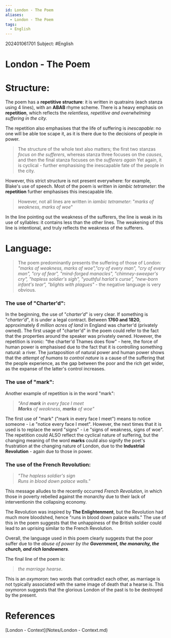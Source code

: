 ```yaml
---
id: London - The Poem
aliases:
  - London - The Poem
tags:
  - English
---
```

202401061701
Subject: #English



# London - The Poem

# Structure:

The poem has a **repetitive structure**: it is written in quatrains (each stanza using 4 lines), with an **ABAB** rhyme scheme. There is a heavy emphasis on **repetition**, which reflects the *relentless, repetitive and overwhelming suffering in the city.*

The repetition also emphasises that the life of suffering is *inescapable*: no one will be able toe scape it, as it is there due to the decisions of people in power.

> The structure of the whole text also matters; the first two stanzas *focus on the sufferers*, whereas stanza three focuses on the *causes*, and then the final stanza focuses on the  *sufferers again*  Yet again, it is cyclical - further emphasising the inescapable fate of the people in the city. 

However, this strict structure is not present everywhere: for example, Blake's use of speech.
Most of the poem is written in *iambic tetrameter*: the **repetition** further emphasises this inescapable life.

> However, not all lines are written in *iambic tetrameter*:
>   "*marks of weakness, marks of woe*"

In the line pointing out the weakness of the sufferers, the line is weak in its use of syllables: it contains less than the other lines. The weakening of this line is intentional, and truly reflects the weakness of the sufferers.


# Language:

> The poem predominantly presents the suffering of those of London: *"marks of weakness, marks of woe","cry of every man", "cry of every man", "cry of fear", "mind-forged manacles", "chimney-sweeper's cry", "hapless soldier's sigh", "youthful harlot's curse", "new-born infant's tear", "blights with plagues"* - the negative language is very obvious.

### The use of "Charter'd":

In the beginning, the use of "*charter'd*" is very clear. If something is "*charter'd*", it is under a legal contract. Between **1760 and 1820**, approximately *6 million acres of land* in England was charter'd (privately owned). The first usage of "charter'd" in the poem could refer to the fact that the properties around the speaker was privately owned. However, the repetition is ironic: "the charter'd Thames does flow" - here, the force of human power is emphasised due to the fact that it is controlling something natural: a river. The juxtaposition of natural power and human power shows that the *attempt of humans to control nature* is a cause of the suffering that the people experience, as the gap between the poor and the rich get wider, as the expanse of the latter's control increases.

### The use of "mark":

Another example of repetition is in the word "mark":

> *"And **mark** in every face I meet <br>
> **Marks** of weakness, **marks** of woe"*

The first use of "mark" ("mark in every face I meet") means to notice someone - i.e "notice every face I meet". However, the next times that it is used is to replace the word "signs" - i.e "signs of weakness, signs of woe". The repetition could ALSO reflect the cyclical nature of suffering, but the changing meaning of the word **marks** could also signify the poet's frustration at the changing nature of London, due to the **Industrial Revolution** - again due to those in power.

### The use of the French Revolution:

> *"The hapless soldier's sign <br>
> Runs in blood down palace walls."*

This message alludes to the recently occurred *French Revolution*, in which those in poverty rebelled against the monarchy due to their lack of interventionin the collapsing economy.

The Revolution was inspired by **The Enlightenment**, but the Revolution had much more bloodshed, hence "runs in blood down palace walls." The use of this in the poem suggests that the unhappiness of the British soldier could lead to an uprising similar to the French Revolution.

Overall, the language used in this poem clearly suggests that the poor suffer due to the *abuse of power by the **Government, the monarchy, the church, and rich landowners***.

The final line of the poem is:

> *the marriage hearse*.

This is an *oxymoron*: two words that contradict each other, as marriage is not typically associated with the same image of death that a hearse is. This oxymoron suggests that the glorious London of the past is to be destroyed by the present.


# **References**
[London - Context](Notes/London - Context.md)
